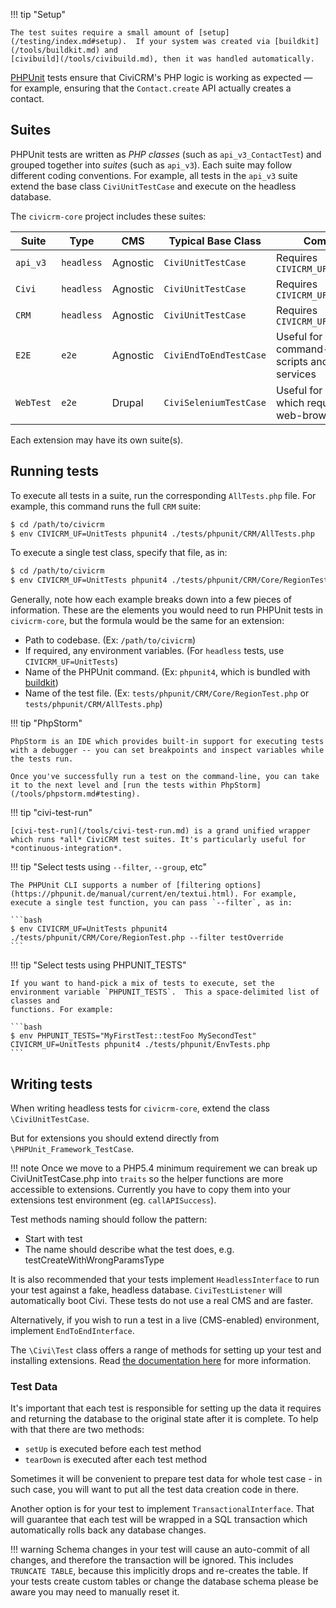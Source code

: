 !!! tip "Setup"

    The test suites require a small amount of [setup](/testing/index.md#setup).  If your system was created via [buildkit](/tools/buildkit.md) and
    [civibuild](/tools/civibuild.md), then it was handled automatically.

[PHPUnit](https://phpunit.de/) tests ensure that CiviCRM's PHP logic is working as expected &mdash; for example,
ensuring that the `Contact.create` API actually creates a contact.

## Suites

PHPUnit tests are written as *PHP classes* (such as `api_v3_ContactTest`) and grouped together into *suites* (such as `api_v3`).  Each suite
may follow different coding conventions.  For example, all tests in the `api_v3` suite extend the base class `CiviUnitTestCase` and execute on the
headless database.

The `civicrm-core` project includes these suites:


| Suite   | Type | CMS | Typical Base Class | Comment |
| ------- | ---- | --- | ------------------ | ----------- |
|`api_v3` |`headless`|Agnostic|`CiviUnitTestCase`|Requires `CIVICRM_UF=UnitTests`|
|`Civi`   |`headless`|Agnostic|`CiviUnitTestCase`|Requires `CIVICRM_UF=UnitTests`|
|`CRM`    |`headless`|Agnostic|`CiviUnitTestCase`|Requires `CIVICRM_UF=UnitTests`|
|`E2E`    |`e2e`|Agnostic|`CiviEndToEndTestCase`|Useful for command-line scripts and web-services|
|`WebTest`|`e2e`|Drupal|`CiviSeleniumTestCase`|Useful for tests which require a full web-browser|

Each extension may have its own suite(s).

## Running tests

To execute all tests in a suite, run the corresponding `AllTests.php` file. For example, this command runs the full `CRM` suite:

```bash
$ cd /path/to/civicrm
$ env CIVICRM_UF=UnitTests phpunit4 ./tests/phpunit/CRM/AllTests.php
```

To execute a single test class, specify that file, as in:

```bash
$ cd /path/to/civicrm
$ env CIVICRM_UF=UnitTests phpunit4 ./tests/phpunit/CRM/Core/RegionTest.php
```

Generally, note how each example breaks down into a few pieces of information. These
are the elements you would need to run PHPUnit tests in `civicrm-core`, but the formula
would be the same for an extension:

 * Path to codebase. (Ex: `/path/to/civicrm`)
 * If required, any environment variables. (For `headless` tests, use `CIVICRM_UF=UnitTests`)
 * Name of the PHPUnit command. (Ex: `phpunit4`, which is bundled with [buildkit](/tools/buildkit.md))
 * Name of the test file. (Ex: `tests/phpunit/CRM/Core/RegionTest.php` or `tests/phpunit/CRM/AllTests.php`)

!!! tip "PhpStorm"

    PhpStorm is an IDE which provides built-in support for executing tests with a debugger -- you can set breakpoints and inspect variables while the tests run.

    Once you've successfully run a test on the command-line, you can take it to the next level and [run the tests within PhpStorm](/tools/phpstorm.md#testing).

!!! tip "civi-test-run"

    [civi-test-run](/tools/civi-test-run.md) is a grand unified wrapper which runs *all* CiviCRM test suites. It's particularly useful for *continuous-integration*.

!!! tip "Select tests using `--filter`, `--group`, etc"

    The PHPUnit CLI supports a number of [filtering options](https://phpunit.de/manual/current/en/textui.html). For example,
    execute a single test function, you can pass `--filter`, as in:

    ```bash
    $ env CIVICRM_UF=UnitTests phpunit4 ./tests/phpunit/CRM/Core/RegionTest.php --filter testOverride
    ```

!!! tip "Select tests using PHPUNIT_TESTS"

    If you want to hand-pick a mix of tests to execute, set the environment variable `PHPUNIT_TESTS`.  This a space-delimited list of classes and
    functions. For example:

    ```bash
    $ env PHPUNIT_TESTS="MyFirstTest::testFoo MySecondTest" CIVICRM_UF=UnitTests phpunit4 ./tests/phpunit/EnvTests.php
    ```

## Writing tests

When writing headless tests for `civicrm-core`, extend the class `\CiviUnitTestCase`.

But for extensions you should extend directly from `\PHPUnit_Framework_TestCase`.

!!! note
    Once we move to a PHP5.4 minimum requirement we can break up CiviUnitTestCase.php into `traits` so the helper functions are more accessible to extensions.  Currently you have to copy them into your extensions test environment (eg. `callAPISuccess`).

Test methods naming should follow the pattern:

- Start with test
- The name should describe what the test does, e.g. testCreateWithWrongParamsType

It is also recommended that your tests implement `HeadlessInterface` to run your
test against a fake, headless database. `CiviTestListener` will automatically
boot Civi. These tests do not use a real CMS and are faster.

Alternatively, if you wish to run a test in a live (CMS-enabled) environment,
implement `EndToEndInterface`.

The `\Civi\Test` class offers a range of methods for setting up your test and
installing extensions. Read [the documentation here][civi-test-class] for more
information.

### Test Data

It's important that each test is responsible for setting up the data it requires
and returning the database to the original state after it is complete. To help
with that there are two methods:

- `setUp` is executed before each test method
- `tearDown` is executed after each test method

Sometimes it will be convenient to prepare test data for whole test case -
in such case, you will want to put all the test data creation code in there.

Another option is for your test to implement `TransactionalInterface`.  That
will guarantee that each test will be wrapped in a SQL transaction which
automatically rolls back any database changes.

!!! warning
    Schema changes in your test will cause an auto-commit of all changes, and
    therefore the transaction will be ignored. This includes `TRUNCATE TABLE`,
    because this implicitly drops and re-creates the table. If your tests create
    custom tables or change the database schema please be aware you may need to
    manually reset it.

[civi-test-class]: https://github.com/civicrm/org.civicrm.testapalooza/blob/master/civi-test.md
